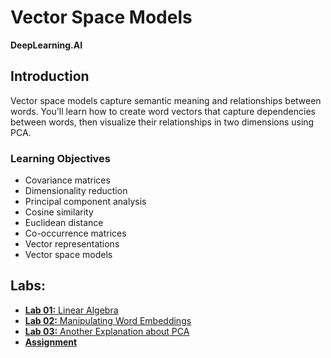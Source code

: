 # Vector Space Models
**DeepLearning.AI**

## Introduction
Vector space models capture semantic meaning and relationships between words. You'll learn how to create word vectors that capture dependencies between words, then visualize their relationships in two dimensions using PCA.

### Learning Objectives
* Covariance matrices
* Dimensionality reduction
* Principal component analysis
* Cosine similarity
* Euclidean distance
* Co-occurrence matrices
* Vector representations
* Vector space models

## Labs:
* [**Lab 01:** Linear Algebra](./labs/C1_W3_lecture_nb_01_linear_algebra.ipynb)
* [**Lab 02:** Manipulating Word Embeddings](./labs/C1_W3_lecture_nb_02_manipulating_word_embeddings.ipynb)
* [**Lab 03:** Another Explanation about PCA](./labs/C1_W3_lecture_nb_03_pca.ipynb)
* [**Assignment**](./labs/)